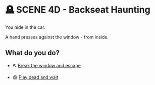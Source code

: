 
# 🪦 SCENE 4D - Backseat Haunting

You hide in the car.

A hand presses against the window - from inside.

## What do you do?

- ⛏️ [Break the window and escape](./scene5G.md)

- 😱 [Play dead and wait](./scene5H.md)
